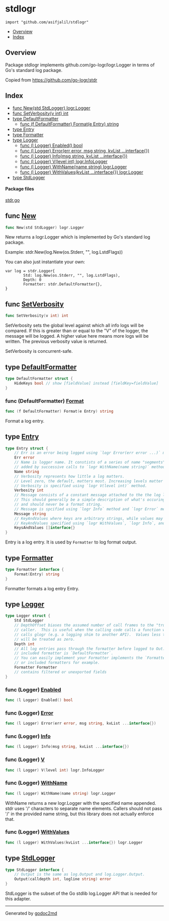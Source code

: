 

# stdlogr
`import "github.com/asifjalil/stdlogr"`

* [Overview](#pkg-overview)
* [Index](#pkg-index)

## <a name="pkg-overview">Overview</a>
Package stdlogr  implements github.com/go-logr/logr.Logger in terms of
Go's standard log package.

Copied from <a href="https://github.com/go-logr/stdr">https://github.com/go-logr/stdr</a>




## <a name="pkg-index">Index</a>
* [func New(std StdLogger) logr.Logger](#New)
* [func SetVerbosity(v int) int](#SetVerbosity)
* [type DefaultFormatter](#DefaultFormatter)
  * [func (f DefaultFormatter) Format(e Entry) string](#DefaultFormatter.Format)
* [type Entry](#Entry)
* [type Formatter](#Formatter)
* [type Logger](#Logger)
  * [func (l Logger) Enabled() bool](#Logger.Enabled)
  * [func (l Logger) Error(err error, msg string, kvList ...interface{})](#Logger.Error)
  * [func (l Logger) Info(msg string, kvList ...interface{})](#Logger.Info)
  * [func (l Logger) V(level int) logr.InfoLogger](#Logger.V)
  * [func (l Logger) WithName(name string) logr.Logger](#Logger.WithName)
  * [func (l Logger) WithValues(kvList ...interface{}) logr.Logger](#Logger.WithValues)
* [type StdLogger](#StdLogger)


#### <a name="pkg-files">Package files</a>
[stdr.go](/src/github.com/asifjalil/stdlogr/stdr.go) 





## <a name="New">func</a> [New](/src/target/stdr.go?s=4698:4733#L169)
``` go
func New(std StdLogger) logr.Logger
```
New returns a logr.Logger which is implemented by Go's standard log package.

Example: stdr.New(log.New(os.Stderr, "", log.LstdFlags))

You can also just instantiate your own:


	var log = stdr.Logger{
	        Std: log.New(os.Stderr, "", log.LstdFlags),
	        Depth: 0
	        Formatter: stdr.DefaultFormatter{},
	}



## <a name="SetVerbosity">func</a> [SetVerbosity](/src/target/stdr.go?s=2063:2091#L72)
``` go
func SetVerbosity(v int) int
```
SetVerbosity sets the global level against which all info logs will be
compared.  If this is greater than or equal to the "V" of the logger, the
message will be logged.  A higher value here means more logs will be written.
The previous verbosity value is returned.

SetVerbosity is concurrent-safe.




## <a name="DefaultFormatter">type</a> [DefaultFormatter](/src/target/stdr.go?s=2137:2235#L76)
``` go
type DefaultFormatter struct {
    HideKeys bool // show [fieldValue] instead [fieldKey=fieldValue]
}
```









### <a name="DefaultFormatter.Format">func</a> (DefaultFormatter) [Format](/src/target/stdr.go?s=2260:2308#L81)
``` go
func (f DefaultFormatter) Format(e Entry) string
```
Format a log entry.




## <a name="Entry">type</a> [Entry](/src/target/stdr.go?s=342:1289#L21)
``` go
type Entry struct {
    // Err is an error being logged using `logr Error(err error ...)` method.
    Err error
    // Name is logger name. It constists of a series of name "segments"
    // added by successive calls to `logr WithName(name string)` method.
    Name string
    // Verbosity represents how little a log matters.
    // Level zero, the default, matters most. Increasing levels matter less and less.
    // Verbosity is specified using `logr V(level int)` method.
    Verbosity int
    // Message consists of a constant message attached to the the log line.
    // This should generally be a simple description of what's occuring,
    // and should never be a format string.
    // Message is spcified using `logr Info` method and `logr Error` method.
    Message string
    // KeyAndValues where keys are arbitrary strings, while values may be any Go value.
    // KeyAndValues specified using `logr WithValues`, `logr Info`, and `logr Error` method.
    KeysAndValues []interface{}
}
```
Entry is a log entry.
It is used by `Formatter` to log format output.










## <a name="Formatter">type</a> [Formatter](/src/target/stdr.go?s=1331:1381#L42)
``` go
type Formatter interface {
    Format(Entry) string
}
```
Formatter formats a log entry Entry.










## <a name="Logger">type</a> [Logger](/src/target/stdr.go?s=3598:4326#L140)
``` go
type Logger struct {
    Std StdLogger
    // DepthOffset biases the assumed number of call frames to the "true"
    // caller.  This is useful when the calling code calls a function which then
    // calls glogr (e.g. a logging shim to another API).  Values less than zero
    // will be treated as zero.
    Depth int
    // All log entries pass through the formatter before logged to Out. The
    // included formatter is `DefaultFormatter`.
    // You can easily implement your Formatter implements the `Formatter` interface, see the
    // or included formatters for example.
    Formatter Formatter
    // contains filtered or unexported fields
}
```









### <a name="Logger.Enabled">func</a> (Logger) [Enabled](/src/target/stdr.go?s=6646:6676#L245)
``` go
func (l Logger) Enabled() bool
```



### <a name="Logger.Error">func</a> (Logger) [Error](/src/target/stdr.go?s=6736:6803#L249)
``` go
func (l Logger) Error(err error, msg string, kvList ...interface{})
```



### <a name="Logger.Info">func</a> (Logger) [Info](/src/target/stdr.go?s=6363:6418#L234)
``` go
func (l Logger) Info(msg string, kvList ...interface{})
```



### <a name="Logger.V">func</a> (Logger) [V](/src/target/stdr.go?s=4809:4853#L176)
``` go
func (l Logger) V(level int) logr.InfoLogger
```



### <a name="Logger.WithName">func</a> (Logger) [WithName](/src/target/stdr.go?s=5150:5199#L185)
``` go
func (l Logger) WithName(name string) logr.Logger
```
WithName returns a new logr.Logger with the specified name appended.  stdr
uses '/' characters to separate name elements.  Callers should not pass '/'
in the provided name string, but this library does not actually enforce that.




### <a name="Logger.WithValues">func</a> (Logger) [WithValues](/src/target/stdr.go?s=5312:5373#L194)
``` go
func (l Logger) WithValues(kvList ...interface{}) logr.Logger
```



## <a name="StdLogger">type</a> [StdLogger](/src/target/stdr.go?s=3463:3596#L135)
``` go
type StdLogger interface {
    // Output is the same as log.Output and log.Logger.Output.
    Output(calldepth int, logline string) error
}
```
StdLogger is the subset of the Go stdlib log.Logger API that is needed for
this adapter.














- - -
Generated by [godoc2md](http://godoc.org/github.com/davecheney/godoc2md)
